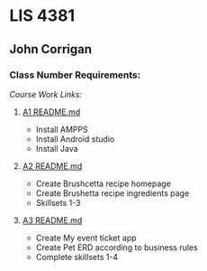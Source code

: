 # LIS 4381

## John Corrigan

### Class Number Requirements:

*Course Work Links:*

1. [A1 README.md](a1/README.md "My A1 README.md file")
    - Install AMPPS
    - Install Android studio
    - Install Java

2. [A2 README.md](a2/README.md "My A2 README.md file")
    - Create Brushcetta recipe homepage
    - Create Brushetta recipe ingredients page
    - Skillsets 1-3

3. [A3 README.md](a3/README.md "My A3 README.md file")
    - Create My event ticket app
    - Create Pet ERD according to business rules
    - Complete skillsets 1-4
